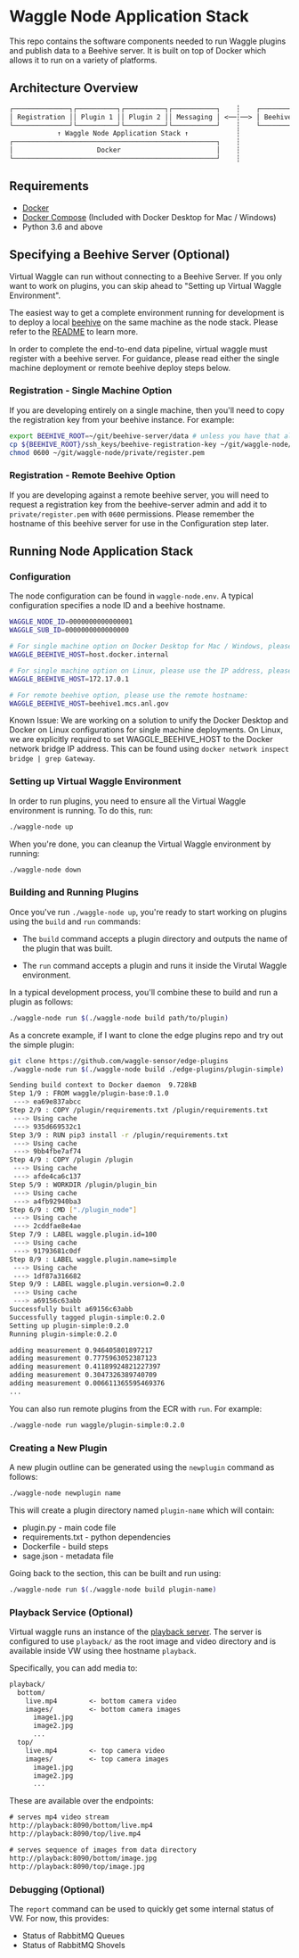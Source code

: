 # Waggle Node Application Stack

This repo contains the software components needed to run Waggle plugins and publish data
to a Beehive server. It is built on top of Docker which allows it to run on a variety
of platforms.

## Architecture Overview

```txt
┌──────────────┐┌──────────┐┌──────────┐┌───────────┐    ┆    ┌────────────────┐
│ Registration ││ Plugin 1 ││ Plugin 2 ││ Messaging │ <──┆──> │ Beehive Server │
└──────────────┘└──────────┘└──────────┘└───────────┘    ┆    └────────────────┘
            ↑ Waggle Node Application Stack ↑            ┆
┌───────────────────────────────────────────────────┐    ┆
│                     Docker                        │    ┆
└───────────────────────────────────────────────────┘    ┆
```

## Requirements

* [Docker](https://docs.docker.com/install/)
* [Docker Compose](https://docs.docker.com/compose/install/) (Included with Docker Desktop for Mac / Windows)
* Python 3.6 and above

## Specifying a Beehive Server (Optional)

Virtual Waggle can run without connecting to a Beehive Server. If you only want to work on plugins, you can skip ahead to "Setting up Virtual Waggle Environment".

The easiest way to get a complete environment running for development is to deploy a local [beehive](https://github.com/waggle-sensor/beehive-server) on the same machine as the node stack. Please refer to the [README](https://github.com/waggle-sensor/beehive-server/blob/master/README.md) to learn more.

In order to complete the end-to-end data pipeline, virtual waggle must register with a beehive server. For guidance, please read either the single machine deployment or remote beehive deploy steps below.

### Registration - Single Machine Option

If you are developing entirely on a single machine, then you'll need to copy the registration key from your beehive instance. For example:

```bash
export BEEHIVE_ROOT=~/git/beehive-server/data # unless you have that already defined
cp ${BEEHIVE_ROOT}/ssh_keys/beehive-registration-key ~/git/waggle-node/private/register.pem
chmod 0600 ~/git/waggle-node/private/register.pem
```

### Registration - Remote Beehive Option

If you are developing against a remote beehive server, you will need to request a registration key from the beehive-server admin and add it to `private/register.pem` with `0600` permissions. Please remember the hostname of this beehive server for use in the Configuration step later.

## Running Node Application Stack

### Configuration

The node configuration can be found in `waggle-node.env`. A typical configuration specifies a node ID and a beehive hostname.

```bash
WAGGLE_NODE_ID=0000000000000001
WAGGLE_SUB_ID=0000000000000000

# For single machine option on Docker Desktop for Mac / Windows, please use:
WAGGLE_BEEHIVE_HOST=host.docker.internal

# For single machine option on Linux, please use the IP address, please use:
WAGGLE_BEEHIVE_HOST=172.17.0.1

# For remote beehive option, please use the remote hostname:
WAGGLE_BEEHIVE_HOST=beehive1.mcs.anl.gov
```

Known Issue: We are working on a solution to unify the Docker Desktop and Docker on Linux configurations for single machine deployments. On Linux, we are explicitly required to set WAGGLE_BEEHIVE_HOST to the Docker network bridge IP address. This can be found using `docker network inspect bridge | grep Gateway`.

### Setting up Virtual Waggle Environment

In order to run plugins, you need to ensure all the Virtual Waggle environment is running. To do this, run:

```sh
./waggle-node up
```

When you're done, you can cleanup the Virtual Waggle environment by running:

```sh
./waggle-node down
```

### Building and Running Plugins

Once you've run `./waggle-node up`, you're ready to start working on plugins using the `build` and `run` commands:

* The `build` command accepts a plugin directory and outputs the name of the plugin that was built.

* The `run` command accepts a plugin and runs it inside the Virutal Waggle environment.

In a typical development process, you'll combine these to build and run a plugin as follows:

```sh
./waggle-node run $(./waggle-node build path/to/plugin)
```

As a concrete example, if I want to clone the edge plugins repo and try out the simple plugin:

```sh
git clone https://github.com/waggle-sensor/edge-plugins
./waggle-node run $(./waggle-node build ./edge-plugins/plugin-simple)
```

```sh
Sending build context to Docker daemon  9.728kB
Step 1/9 : FROM waggle/plugin-base:0.1.0
 ---> ea69e837abcc
Step 2/9 : COPY /plugin/requirements.txt /plugin/requirements.txt
 ---> Using cache
 ---> 935d669532c1
Step 3/9 : RUN pip3 install -r /plugin/requirements.txt
 ---> Using cache
 ---> 9bb4fbe7af74
Step 4/9 : COPY /plugin /plugin
 ---> Using cache
 ---> afde4ca6c137
Step 5/9 : WORKDIR /plugin/plugin_bin
 ---> Using cache
 ---> a4fb92940ba3
Step 6/9 : CMD ["./plugin_node"]
 ---> Using cache
 ---> 2cddfae8e4ae
Step 7/9 : LABEL waggle.plugin.id=100
 ---> Using cache
 ---> 91793681c0df
Step 8/9 : LABEL waggle.plugin.name=simple
 ---> Using cache
 ---> 1df87a316682
Step 9/9 : LABEL waggle.plugin.version=0.2.0
 ---> Using cache
 ---> a69156c63abb
Successfully built a69156c63abb
Successfully tagged plugin-simple:0.2.0
Setting up plugin-simple:0.2.0
Running plugin-simple:0.2.0

adding measurement 0.946405801897217
adding measurement 0.7775963052387123
adding measurement 0.41189924821227397
adding measurement 0.3047326389740709
adding measurement 0.006611365595469376
...
```

You can also run remote plugins from the ECR with `run`. For example:

```sh
./waggle-node run waggle/plugin-simple:0.2.0
```

### Creating a New Plugin

A new plugin outline can be generated using the `newplugin` command as follows:

```sh
./waggle-node newplugin name
```

This will create a plugin directory named `plugin-name` which will contain:

* plugin.py - main code file
* requirements.txt - python dependencies
* Dockerfile - build steps
* sage.json - metadata file

Going back to the section, this can be built and run using:

```sh
./waggle-node run $(./waggle-node build plugin-name)
```

### Playback Service (Optional)

Virtual waggle runs an instance of the [playback server](https://github.com/waggle-sensor/playback-server). The server is configured to use `playback/` as the root image and video directory and is available inside VW using thee hostname `playback`.

Specifically, you can add media to:

```txt
playback/
  bottom/
    live.mp4        <- bottom camera video
    images/         <- bottom camera images
      image1.jpg
      image2.jpg
      ...
  top/
    live.mp4        <- top camera video
    images/         <- top camera images
      image1.jpg
      image2.jpg
      ...
```

These are available over the endpoints:

```txt
# serves mp4 video stream
http://playback:8090/bottom/live.mp4
http://playback:8090/top/live.mp4

# serves sequence of images from data directory
http://playback:8090/bottom/image.jpg
http://playback:8090/top/image.jpg
```

### Debugging (Optional)

The `report` command can be used to quickly get some internal status of VW. For now, this provides:

* Status of RabbitMQ Queues
* Status of RabbitMQ Shovels
